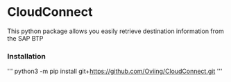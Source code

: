# CloudConnect

This python package allows you easily retrieve destination information from the SAP BTP


### Installation

'''
python3 -m pip install git+https://github.com/Oviing/CloudConnect.git
'''
